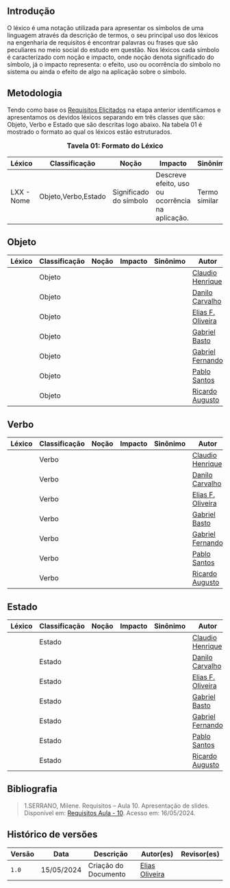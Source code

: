 ## Introdução

O léxico é uma notação utilizada para apresentar os símbolos de uma linguagem através da descrição de termos, o seu principal uso dos léxicos na engenharia de requisitos é encontrar palavras ou frases que são peculiares no meio social do estudo em questão. Nos léxicos cada símbolo é caracterizado com noção e impacto, onde noção denota significado do símbolo, já o impacto representa: o efeito, uso ou ocorrência do símbolo no sistema ou ainda o efeito de algo na aplicação sobre o símbolo.

## Metodologia

Tendo como base os [Requisitos Elicitados](../elicitacao/requisitos_elicitados.md) na etapa anterior identificamos e apresentamos os devidos léxicos separando em três classes que são: Objeto, Verbo e Estado que são descritas logo abaixo. Na tabela 01 é mostrado o formato ao qual os léxicos estão estruturados.

<font size="3"><p style="text-align: center">**Tavela 01: Formato do Léxico** </p></font>

|Léxico|Classificação|Noção|Impacto|Sinônimo|Autor|
|------|-------------|-----|-------|--------|-----|
|LXX - Nome |Objeto,Verbo,Estado|Significado do símbolo|Descreve efeito, uso ou ocorrência na aplicação.|Termo similar|Integrante responsável pelo léxico|

## Objeto

|Léxico|Classificação|Noção|Impacto|Sinônimo|Autor|
|------|-------------|-----|-------|--------|-----|
|  | Objeto |  |  | |[Claudio Henrique](https://github.com/claudiohsc) |
|  | Objeto |  |  | |[Danilo Carvalho](https://github.com/Danilo-Carvalho-Antunes) |
|  | Objeto |  |  | |[Elias F. Oliveira](https://www.github.com/EliasOliver21) |
|  | Objeto |  |  | |[Gabriel Basto](https://github.com/Bertolazi) |
|  | Objeto |  |  | |[Gabriel Fernando](https://github.com/MMcLovin) |
|  | Objeto |  |  | |[Pablo Santos](https://github.com/pabloheika) |
|  | Objeto |  |  | |[Ricardo Augusto](https://github.com/avmricardo) |


## Verbo

|Léxico|Classificação|Noção|Impacto|Sinônimo|Autor|
|------|-------------|-----|-------|--------|-----|
|  | Verbo |  |  | |[Claudio Henrique](https://github.com/claudiohsc) |
|  | Verbo |  |  | |[Danilo Carvalho](https://github.com/Danilo-Carvalho-Antunes) |
|  | Verbo |  |  | |[Elias F. Oliveira](https://www.github.com/EliasOliver21) |
|  | Verbo |  |  | |[Gabriel Basto](https://github.com/Bertolazi) |
|  | Verbo |  |  | |[Gabriel Fernando](https://github.com/MMcLovin) |
|  | Verbo |  |  | |[Pablo Santos](https://github.com/pabloheika) |
|  | Verbo |  |  | |[Ricardo Augusto](https://github.com/avmricardo) |

## Estado

|Léxico|Classificação|Noção|Impacto|Sinônimo|Autor|
|------|-------------|-----|-------|--------|-----|
|  | Estado |  |  | |[Claudio Henrique](https://github.com/claudiohsc) |
|  | Estado |  |  | |[Danilo Carvalho](https://github.com/Danilo-Carvalho-Antunes) |
|  | Estado |  |  | |[Elias F. Oliveira](https://www.github.com/EliasOliver21) |
|  | Estado |  |  | |[Gabriel Basto](https://github.com/Bertolazi) |
|  | Estado |  |  | |[Gabriel Fernando](https://github.com/MMcLovin) |
|  | Estado |  |  | |[Pablo Santos](https://github.com/pabloheika) |
|  | Estado |  |  | |[Ricardo Augusto](https://github.com/avmricardo) |


## Bibliografia

> 1.SERRANO, Milene. Requisitos – Aula 10. Apresentação de slides. Disponível em: [Requisitos Aula - 10](https://aprender3.unb.br/pluginfile.php/2845027/mod_resource/content/1/Aula%2010.pdf). Acesso em: 16/05/2024.

## Histórico de versões
Versão |   Data  | Descrição | Autor(es) | Revisor(es)
------ | ---- | ------ | ---------- | ----------
` 1.0 `| 15/05/2024 | Criação do Documento | [Elias Oliveira](https://github.com/EliasOliver21) | []() |